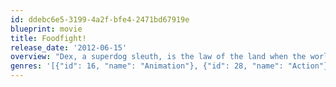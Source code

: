 ```yaml
---
id: ddebc6e5-3199-4a2f-bfe4-2471bd67919e
blueprint: movie
title: Foodfight!
release_date: '2012-06-15'
overview: "Dex, a superdog sleuth, is the law of the land when the world's most recognized brands take on the forces of evil and the devilish Brand X."
genres: '[{"id": 16, "name": "Animation"}, {"id": 28, "name": "Action"}, {"id": 35, "name": "Comedy"}, {"id": 10751, "name": "Family"}]'
---
```


